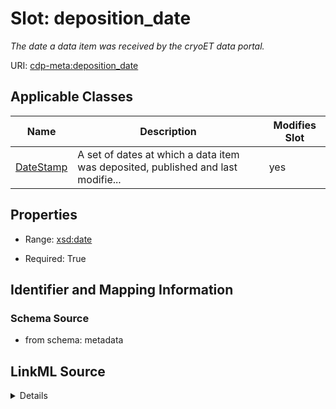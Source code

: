 

# Slot: deposition_date


_The date a data item was received by the cryoET data portal._



URI: [cdp-meta:deposition_date](metadatadeposition_date)



<!-- no inheritance hierarchy -->





## Applicable Classes

| Name | Description | Modifies Slot |
| --- | --- | --- |
| [DateStamp](DateStamp.md) | A set of dates at which a data item was deposited, published and last modifie... |  yes  |







## Properties

* Range: [xsd:date](http://www.w3.org/2001/XMLSchema#date)

* Required: True





## Identifier and Mapping Information







### Schema Source


* from schema: metadata




## LinkML Source

<details>
```yaml
name: deposition_date
description: The date a data item was received by the cryoET data portal.
from_schema: metadata
rank: 1000
alias: deposition_date
owner: DateStamp
domain_of:
- DateStamp
range: date
required: true
inlined: true
inlined_as_list: true

```
</details>